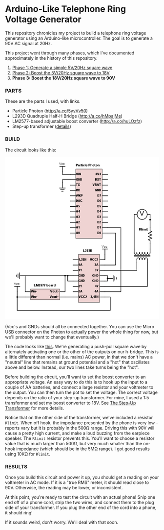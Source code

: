 # Arduino-Like Telephone Ring Voltage Generator

This repository chronicles my project to build a telephone ring voltage generator using an Arduino-like microcontroller.  The goal is to generate a 90V AC signal at 20Hz.

This project went through many phases, which I've documented approximately in the history of this repository.
1. [Phase 1: Generate a simple 5V/20Hz square wave](https://github.com/jonscheiding/phone-ringer/tree/step-1)
2. [Phase 2: Boost the 5V/20Hz square wave to 18V](https://github.com/jonscheiding/phone-ringer/tree/step-2)
3. **Phase 3: Boost the 18V/20Hz square wave to 90V**

### PARTS

These are the parts I used, with links.

- Particle Photon (http://a.co/5yvVv50)
- L293D Quadruple Half-H Bridge (http://a.co/hMpajMe)
- LM2577-based adjustable boost converter (http://a.co/huLOzfz)
- Step-up transformer ([details](Transformer.md))

### BUILD

The circuit looks like this:

![A/C square wave generator circuit diagram](circuit-diagram.png)

(Vcc's and GNDs should all be connected together.  You can use the Micro USB connector on the Photon to actually power the whole thing for now, but we'll probably want to change that eventually.)

The code looks like [this](phone-ringer.ino).  We're generating a push-pull square wave by alternately activating one or the other of the outputs on our h-bridge.  This is a little different than normal (i.e. mains) AC power, in that we don't have a "neutral" line that remains at ground potential and a "hot" that oscillates above and below.  Instead, our two lines take turns being the "hot".

Before building the circuit, you'll want to set the boost converter to an appropriate voltage.  An easy way to do this is to hook up the input to a couple of AA batteries, and connect a large resistor and your voltmeter to the output.  You can then turn the pot to set the voltage.  The correct voltage depends on the ratio of your step-up transformer.  For mine, I used a 1:5 transformer and set my boost converter to 18V.  See [The Step-Up Transformer](Transformer.md) for more details.

Notice that on the other side of the transformer, we've included a resistor `Rlimit`.  When off hook, the impedance presented by the phone is very low - reports vary but it is probably in the 500Ω range.  Driving this with 90V will cause a pretty high current, and make a loud buzzing from the earpiece speaker.  The `Rlimit` resistor prevents this.  You'll want to choose a resistor value that is much larger than 500Ω, but very much smaller than the on-hook impedance (which should be in the 5MΩ range).  I got good results using 10KΩ for `Rlimit`.

### RESULTS

Once you build this circuit and power it up, you should get a reading on your voltmeter in AC mode.  If it is a "true RMS" meter, it should read close to 90V.  Otherwise, the reading may be lower, or inconsistent.

At this point, you're ready to test the circuit with an actual phone!  Snip one end off of a phone cord, strip the two wires, and connect them to the plug side of your transformer.  If you plug the other end of the cord into a phone, it should ring!

If it sounds weird, don't worry.  We'll deal with that soon.